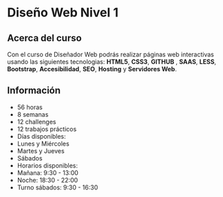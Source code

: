 # Diseño Web Nivel 1

## Acerca del curso

Con el curso de Diseñador Web podrás realizar páginas web interactivas usando las siguientes tecnologias: **HTML5**, **CSS3**, **GITHUB** , **SAAS**, **LESS**, **Bootstrap**, **Accesibilidad**, **SEO**, **Hosting** y **Servidores Web**.


## Información

* 56 horas
* 8 semanas
* 12 challenges
* 12 trabajos prácticos
* Días disponibles:
 * Lunes y Miércoles
 * Martes y Jueves 
 * Sábados
* Horarios disponibles:
 * Mañana: 9:30 - 13:00
 * Noche: 18:30 - 22:00
 * Turno sábados: 9:30 - 16:30
